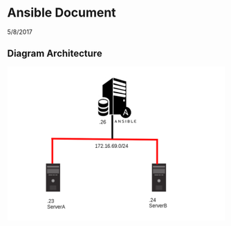 # Ansible Document
5/8/2017

## Diagram Architecture
![alt text](img/ansible_diagram.png "Description goes here")

